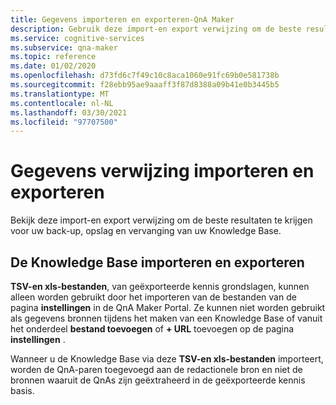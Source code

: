 ```yaml
---
title: Gegevens importeren en exporteren-QnA Maker
description: Gebruik deze import-en export verwijzing om de beste resultaten te krijgen voor uw back-up, opslag en vervanging van uw Knowledge Base.
ms.service: cognitive-services
ms.subservice: qna-maker
ms.topic: reference
ms.date: 01/02/2020
ms.openlocfilehash: d73fd6c7f49c10c8aca1060e91fc69b0e581738b
ms.sourcegitcommit: f28ebb95ae9aaaff3f87d8388a09b41e0b3445b5
ms.translationtype: MT
ms.contentlocale: nl-NL
ms.lasthandoff: 03/30/2021
ms.locfileid: "97707500"
---
```

# <a name="import-and-export-data-reference"></a>Gegevens verwijzing importeren en exporteren

Bekijk deze import-en export verwijzing om de beste resultaten te krijgen voor uw back-up, opslag en vervanging van uw Knowledge Base.

## <a name="import-and-export-knowledge-base"></a>De Knowledge Base importeren en exporteren

**TSV-en xls-bestanden**, van geëxporteerde kennis grondslagen, kunnen alleen worden gebruikt door het importeren van de bestanden van de pagina **instellingen** in de QnA Maker Portal. Ze kunnen niet worden gebruikt als gegevens bronnen tijdens het maken van een Knowledge Base of vanuit het onderdeel **bestand toevoegen** of **+ URL** toevoegen op de pagina **instellingen** . 

Wanneer u de Knowledge Base via deze **TSV-en xls-bestanden** importeert, worden de QnA-paren toegevoegd aan de redactionele bron en niet de bronnen waaruit de QnAs zijn geëxtraheerd in de geëxporteerde kennis basis. 
